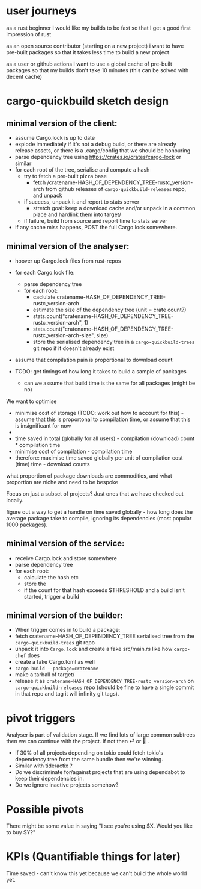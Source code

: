 # user journeys

as a rust beginner
I would like my builds to be fast
so that I get a good first impression of rust

as an open source contributor (starting on a new project)
i want to have pre-built packages
so that it takes less time to build a new project

as a user or github actions
I want to use a global cache of pre-built packages
so that my builds don't take 10 minutes 
(this can be solved with decent cache)



# cargo-quickbuild sketch design

## minimal version of the client:

- assume Cargo.lock is up to date
- explode immediately if it's not a debug build, or there are already release assets, or there is a .cargo/config that we should be honouring
- parse dependency tree using https://crates.io/crates/cargo-lock or similar
- for each root of the tree, serialise and compute a hash
  - try to fetch a pre-built pizza base
    - fetch /cratename-HASH_OF_DEPENDENCY_TREE-rustc_version-arch from github releases of `cargo-quickbuild-releases` repo, and unpack
  - if success, unpack it and report to stats server
    - stretch goal: keep a download cache and/or unpack in a common place and hardlink them into target/
  - if failure, build from source and report time to stats server
- if any cache miss happens, POST the full Cargo.lock somewhere.

## minimal version of the analyser:

- hoover up Cargo.lock files from rust-repos
- for each Cargo.lock file:
  - parse dependency tree
  - for each root:
    - caclulate cratename-HASH_OF_DEPENDENCY_TREE-rustc_version-arch
    - estimate the size of the dependency tree (unit = crate count?)
    - stats.count("cratename-HASH_OF_DEPENDENCY_TREE-rustc_version-arch", 1)
    - stats.count("cratename-HASH_OF_DEPENDENCY_TREE-rustc_version-arch-size", size)
    - store the serialised dependency tree in a `cargo-quickbuild-trees` git repo if it doesn't already exist

- assume that compilation pain is proportional to download count
- TODO: get timings of how long it takes to build a sample of packages
  - can we assume that build time is the same for all packages (might be no)

We want to optimise
- minimise cost of storage (TODO: work out how to account for this) - assume that this is proportonal to compilation time, or assume that this is insignificant for now
- 
- time saved in total (globally for all users) - compilation (download) count * compilation time
- minimise cost of compilation - compilation time
- therefore: maximise time saved globally per unit of compilation cost (time) time - download counts


what proportion of package downloads are commodities, and what proportion are niche and need to be bespoke

Focus on just a subset of projects? Just ones that we have checked out locally.

figure out a way to get a handle on time saved globally - how long does the average package take to compile, ignoring its dependencies (most popular 1000 packages).

## minimal version of the service:

- receive Cargo.lock and store somewhere
- parse dependency tree
- for each root:
  - calculate the hash etc
  - store the
  - if the count for that hash exceeds $THRESHOLD and a build isn't started, trigger a build

## minimal version of the builder:

- When trigger comes in to build a package:
- fetch cratename-HASH_OF_DEPENDENCY_TREE serialised tree from the `cargo-quickbuild-trees` git repo
- unpack it into `Cargo.lock` and create a fake src/main.rs like how `cargo-chef` does
- create a fake Cargo.toml as well
- `cargo build --package=cratename`
- make a tarball of target/
- release it as `cratename-HASH_OF_DEPENDENCY_TREE-rustc_version-arch` on `cargo-quickbuild-releases` repo (should be fine to have a single commit in that repo and tag it will infinity git tags).


# pivot triggers

Analyser is part of validation stage. If we find lots of large common subtrees then we can continue with the project. If not then ⏎ or 🚮 .
* If 30% of all projects depending on tokio could fetch tokio's dependency tree from the same bundle then we're winning.
* Similar with tide/actix ?
* Do we discriminate for/against projects that are using dependabot to keep their dependencies in.
* Do we ignore inactive projects somehow?


# Possible pivots

There might be some value in saying "I see you're using $X. Would you like to buy $Y?"

# KPIs (Quantifiable things for later)

Time saved - can't know this yet because we can't build the whole world yet.

